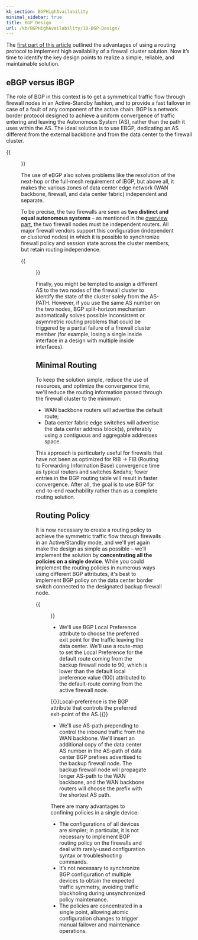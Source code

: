 ```yaml
---
kb_section: BGPHighAvailability
minimal_sidebar: true
title: BGP Design
url: /kb/BGPHighAvailability/10-BGP-Design/
---
```

The [first part of this article](index.html) outlined the advantages of using a routing protocol to implement high availability of a firewall cluster solution. Now it’s time to identify the key design points to realize a simple, reliable, and maintainable solution.

## eBGP versus iBGP

The role of BGP in this context is to get a symmetrical traffic flow through firewall nodes in an Active-Standby fashion, and to provide a fast failover in case of a fault of any component of the active chain. BGP is a network border protocol designed to achieve a uniform convergence of traffic entering and leaving the Autonomous System (AS), rather than the path it uses within the AS. The ideal solution is to use EBGP, dedicating an AS different from the external backbone and from the data center to the firewall cluster.

{{<figure src="../bgp-for-HA-02-01-ebgp.png" caption="Using EBGP across the firewall cluster">}}

The use of eBGP also solves problems like the resolution of the next-hop or the full-mesh requirement of iBGP, but above all, it makes the various zones of data center edge network (WAN backbone, firewall, and data center fabric) independent and separate.

To be precise, the two firewalls are seen as **two distinct and equal autonomous systems** &ndash; as mentioned in the [overview part](index.html), the two firewall nodes must be independent routers. All major firewall vendors support this configuration (independent or clustered nodes) in which it is possible to synchronize firewall policy and session state across the cluster members, but retain routing independence.

{{<figure src="../bgp-for-HA-02-02-active-backup.png" caption="BGP routing across active/standby paths">}}

Finally, you might be tempted to assign a different AS to the two nodes of the firewall cluster to identify the state of the cluster solely from the AS-PATH. However, if you use the same AS number on the two nodes, BGP split-horizon mechanism automatically solves possible inconsistent or asymmetric routing problems that could be triggered by a partial failure of a firewall cluster member (for example, losing a single inside interface in a design with multiple inside interfaces).

## Minimal Routing

To keep the solution simple, reduce the use of resources, and optimize the convergence time, we'll reduce the routing information passed through the firewall cluster to the minimum:

* WAN backbone routers will advertise the default route;
* Data center fabric edge switches will advertise the data center address block(s), preferably using a contiguous and aggregable addresses space.

This approach is particularly useful for firewalls that have not been as optimized for RIB -&gt; FIB (Routing to Forwarding Information Base) convergence time as typical routers and switches &ndahs; fewer entries in the BGP routing table will result in faster convergence. After all, the goal is to use BGP for end-to-end reachability rather than as a complete routing solution.

## Routing Policy

It is now necessary to create a routing policy to achieve the symmetric traffic flow through firewalls in an Active/Standby mode, and we'll yet again make the design as simple as possible &ndash; we'll implement the solution by **concentrating all the policies on a single device**. While you could implement the routing policies in numerous ways using different BGP attributes, it's best to implement BGP policy on the data center border switch connected to the designated backup firewall node.

{{<figure src="../bgp-for-HA-02-03-policies.png" caption="BGP policies implemented on data center border switch">}}

* We'll use BGP Local Preference attribute to choose the preferred exit point for the traffic leaving the data center. We'll use a route-map to set the Local Preference for the default route coming from the backup firewall node to 90, which is lower than the default local preference value (100) attributed to the default-route coming from the active firewall node.

{{<note note>}}Local-preference is the BGP attribute that controls the preferred exit-point of the AS.{{</note>}}

* We'll use AS-path prepending to control the inbound traffic from the WAN backbone. We'll insert an additional copy of the data center AS number in the AS-path of data center BGP prefixes advertised to the backup firewall node. The backup firewall node will propagate longer AS-path to the WAN backbone, and the WAN backbone routers will choose the prefix with the shortest AS path.

There are many advantages to confining policies in a single device:

* The configurations of all devices are simpler; in particular, it is not necessary to implement BGP routing policy on the firewalls and deal with rarely-used configuration syntax or troubleshooting commands.
* It’s not necessary to synchronize BGP configuration of multiple devices to obtain the expected traffic symmetry, avoiding traffic blackholing during unsynchronized policy maintenance.
* The policies are concentrated in a single point, allowing atomic configuration changes to trigger manual failover and maintenance operations.
